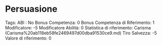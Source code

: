 # Persuasione

Tags: ABI
: No
Bonus Competenza: 0
Bonus Competenza di Riferimento: 1
Modificatore: -5
Modificatore  Abilità: 0
Statistica di riferimento: Carisma (Carisma%20ab118eb58fe2469497d00dba91530ce9.md)
Tiro Salvezza: -5
Valore di riferimento: 0
